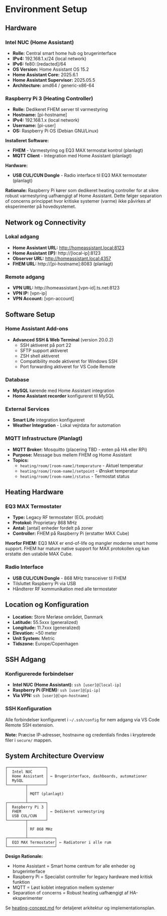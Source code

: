 # Environment Setup 
 
## Hardware 
 
### Intel NUC (Home Assistant) 
- **Rolle:** Central smart home hub og brugerinterface
- **IPv4:** 192.168.1.x/24 (local network) 
- **IPv6:** fe80::[redacted]/64 
- **OS Version:** Home Assistant OS 15.2 
- **Home Assistant Core:** 2025.6.1 
- **Home Assistant Supervisor:** 2025.05.5 
- **Architecture:** amd64 / generic-x86-64 
 
### Raspberry Pi 3 (Heating Controller)
- **Rolle:** Dedikeret FHEM server til varmestyring
- **Hostname:** [pi-hostname] 
- **IPv4:** 192.168.1.x (local network) 
- **Username:** [pi-user] 
- **OS:** Raspberry Pi OS (Debian GNU/Linux)

**Installeret Software:**
- **FHEM** - Varmestyring og EQ3 MAX termostat kontrol (planlagt)
- **MQTT Client** - Integration med Home Assistant (planlagt)

**Hardware:**
- **USB CUL/CUN Dongle** - Radio interface til EQ3 MAX termostater (planlagt)

**Rationale:**
Raspberry Pi kører som dedikeret heating controller for at sikre robust varmestyring uafhængigt af Home Assistant. Dette følger separation of concerns princippet hvor kritiske systemer (varme) ikke påvirkes af eksperimenter på hovedsystemet.
 
## Network og Connectivity 
 
### Lokal adgang 
- **Home Assistant URL:** http://homeassistant.local:8123 
- **Home Assistant (IP):** http://[local-ip]:8123 
- **Observer URL:** http://homeassistant.local:4357
- **FHEM URL:** http://[pi-hostname]:8083 (planlagt)
 
### Remote adgang 
- **VPN URL:** http://homeassistant.[vpn-id].ts.net:8123 
- **VPN IP:** [vpn-ip] 
- **VPN Account:** [vpn-account] 
 
## Software Setup 
 
### Home Assistant Add-ons 
- **Advanced SSH & Web Terminal** (version 20.0.2) 
  - SSH aktiveret på port 22 
  - SFTP support aktiveret 
  - ZSH shell aktiveret 
  - Compatibility mode aktiveret for Windows SSH 
  - Port forwarding aktiveret for VS Code Remote 
 
### Database 
- **MySQL** kørende med Home Assistant integration 
- **Home Assistant recorder** konfigureret til MySQL 
 
### External Services 
- **Smart Life** integration konfigureret
- **Weather Integration** - Lokal vejrdata for automation

### MQTT Infrastructure (Planlagt)
- **MQTT Broker:** Mosquitto (placering TBD - enten på HA eller RPi)
- **Purpose:** Message bus mellem FHEM og Home Assistant
- **Topics:** 
  - `heating/room/[room-name]/temperature` - Aktuel temperatur
  - `heating/room/[room-name]/setpoint` - Ønsket temperatur
  - `heating/room/[room-name]/status` - Termostat status

## Heating Hardware

### EQ3 MAX Termostater
- **Type:** Legacy RF termostater (EOL produkt)
- **Protokol:** Proprietary 868 MHz
- **Antal:** [antal] enheder fordelt på zoner
- **Controller:** FHEM på Raspberry Pi (erstatter MAX Cube)

**Hvorfor FHEM:**
EQ3 MAX er end-of-life og mangler moderne smart home support. FHEM har mature native support for MAX protokollen og kan erstatte den ustabile MAX Cube.

### Radio Interface
- **USB CUL/CUN Dongle** - 868 MHz transceiver til FHEM
- Tilsluttet Raspberry Pi via USB
- Håndterer RF kommunikation med alle termostater
 
## Location og Konfiguration 
- **Location:** Store Merløse området, Danmark 
- **Latitude:** 55.5xxx (generalized) 
- **Longitude:** 11.7xxx (generalized) 
- **Elevation:** ~50 meter 
- **Unit System:** Metric 
- **Tidszone:** Europe/Copenhagen 
 
## SSH Adgang 
 
### Konfigurerede forbindelser 
- **Intel NUC (Home Assistant):** `ssh [user]@[local-ip]` 
- **Raspberry Pi (FHEM):** `ssh [user]@[pi-ip]` 
- **Via VPN:** `ssh [user]@[vpn-hostname]` 
 
### SSH Konfiguration 
Alle forbindelser konfigureret i `~/.ssh/config` for nem adgang via VS Code Remote SSH extension. 
 
**Note:** Præcise IP-adresser, hostnavne og credentials findes i krypterede filer i `secure/` mappen.

## System Architecture Overview

```
┌─────────────────┐
│  Intel NUC      │
│  Home Assistant │ ← Brugerinterface, dashboards, automationer
│  MySQL          │
└────────┬────────┘
         │
         │ MQTT (planlagt)
         │
┌────────┴────────┐
│  Raspberry Pi 3 │
│  FHEM           │ ← Dedikeret varmestyring
│  USB CUL/CUN    │
└────────┬────────┘
         │
         │ RF 868 MHz
         │
┌────────┴────────────┐
│  EQ3 MAX Termostater│ ← Radiatorer i alle rum
└─────────────────────┘
```

**Design Rationale:**
- Home Assistant = Smart home centrum for alle enheder og brugerinterface
- Raspberry Pi = Specialist controller for legacy hardware med kritisk funktion
- MQTT = Løst koblet integration mellem systemer
- Separation of concerns = Robust heating uafhængigt af HA-eksperimenter

Se [heating-concept.md](../guides/heating-concept.md) for detaljeret arkitektur og implementationsplan.
